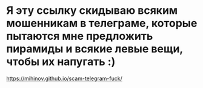 # Я эту ссылку скидываю всяким мошенникам в телеграме, которые пытаются мне предложить пирамиды и всякие левые вещи, чтобы их напугать :)

https://mihinov.github.io/scam-telegram-fuck/